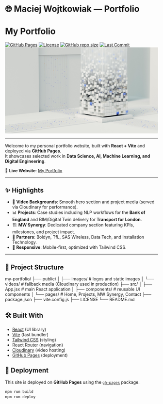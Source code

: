 # 🌐 Maciej Wojtkowiak — Portfolio
# My Portfolio

[![GitHub Pages](https://img.shields.io/badge/View%20Live-Portfolio-blue?style=for-the-badge)](https://eerlando.github.io/My-Portfolio/#/)
[![License](https://img.shields.io/badge/License-MIT-green.svg?style=for-the-badge)](https://github.com/EErlando/My-Portfolio/blob/main/LICENSE.txt)
[![GitHub repo size](https://img.shields.io/github/repo-size/EErlando/My-Portfolio?style=for-the-badge)](https://github.com/EErlando/My-Portfolio)
[![Last Commit](https://img.shields.io/github/last-commit/EErlando/My-Portfolio?style=for-the-badge)](https://github.com/EErlando/My-Portfolio/commits/main)
![Hero Preview](public/images/Home.jpg)

---

Welcome to my personal portfolio website, built with **React + Vite** and deployed via **GitHub Pages**.  
It showcases selected work in **Data Science, AI, Machine Learning, and Digital Engineering**.  

🔗 **Live Website**: [My Portfolio](https://eerlando.github.io/My-Portfolio/#/)

---

## ✨ Highlights
- 🎥 **Video Backgrounds**: Smooth hero section and project media (served via Cloudinary for performance).  
- 📊 **Projects**: Case studies including NLP workflows for the **Bank of England** and BIM/Digital Twin delivery for **Transport for London**.  
- 🏗 **MW Synergy**: Dedicated company section featuring KPIs, milestones, and project impact.  
- 🤝 **Partners**: Boldyn, TfL, SAS Wireless, Data Tech, and Installation Technology.  
- 📱 **Responsive**: Mobile-first, optimized with Tailwind CSS.  

---

## 📂 Project Structure

my-portfolio/
├── public/
│ ├── images/ # logos and static images
│ └── videos/ # fallback media (Cloudinary used in production)
├── src/
│ ├── App.jsx # main React application
│ ├── components/ # reusable UI components
│ └── pages/ # Home, Projects, MW Synergy, Contact
├── package.json
├── vite.config.js
├── LICENSE
└── README.md

## 🛠️ Built With
- [React](https://react.dev/) (UI library)
- [Vite](https://vitejs.dev/) (fast bundler)
- [Tailwind CSS](https://tailwindcss.com/) (styling)
- [React Router](https://reactrouter.com/) (navigation)
- [Cloudinary](https://cloudinary.com/) (video hosting)
- [GitHub Pages](https://pages.github.com/) (deployment)

## 🚀 Deployment
This site is deployed on **GitHub Pages** using the [`gh-pages`](https://www.npmjs.com/package/gh-pages) package.

```bash
npm run build
npm run deploy